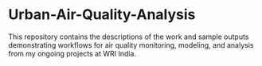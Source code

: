 # Urban-Air-Quality-Analysis
This repository contains the descriptions of the work and sample outputs demonstrating workflows for air quality monitoring, modeling, and analysis from my ongoing projects at WRI India.
